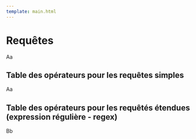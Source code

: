 ```yaml
---
template: main.html
---
```


<!-- ## Documentation actuelle -->

<!-- * `Documentation PTM` - [https://paris-timemachine.huma-num.fr/docs/topomine/](https://paris-timemachine.huma-num.fr/docs/topomine/){target="_blank"} -->

# Requêtes

Aa

## Table des opérateurs pour les requêtes simples

Aa

## Table des opérateurs pour les requêtés étendues (expression régulière - regex)

Bb
